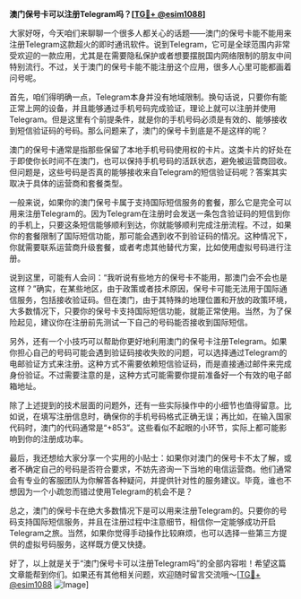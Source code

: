 **澳门保号卡可以注册Telegram吗？[[TG💪+ @esim1088](https://t.me/s/esim1088)]**

大家好呀，今天咱们来聊聊一个很多人都关心的话题——澳门的保号卡能不能用来注册Telegram这款超火的即时通讯软件。说到Telegram，它可是全球范围内非常受欢迎的一款应用，尤其是在需要隐私保护或者想要摆脱国内网络限制的朋友中间特别流行。不过，关于澳门的保号卡能不能注册这个应用，很多人心里可能都画着问号呢。

首先，咱们得明确一点，Telegram本身并没有地域限制。换句话说，只要你有能正常上网的设备，并且能够通过手机号码完成验证，理论上就可以注册并使用Telegram。但是这里有个前提条件，就是你的手机号码必须是有效的、能够接收到短信验证码的号码。那么问题来了，澳门的保号卡到底是不是这样的呢？

澳门的保号卡通常是指那些保留了本地手机号码使用权的卡片。这类卡片的好处在于即使你长时间不在澳门，也可以保持手机号码的活跃状态，避免被运营商回收。但问题是，这些号码是否真的能够接收来自Telegram的短信验证码呢？答案其实取决于具体的运营商和套餐类型。

一般来说，如果你的澳门保号卡属于支持国际短信服务的套餐，那么它是完全可以用来注册Telegram的。因为Telegram在注册时会发送一条包含验证码的短信到你的手机上，只要这条短信能够顺利到达，你就能够顺利完成注册流程。不过，如果你的套餐限制了国际短信功能，那可能会遇到收不到验证码的情况。这种情况下，你就需要联系运营商升级套餐，或者考虑其他替代方案，比如使用虚拟号码进行注册。

说到这里，可能有人会问：“我听说有些地方的保号卡不能用，那澳门会不会也是这样？”确实，在某些地区，由于政策或者技术原因，保号卡可能无法用于国际通信服务，包括接收验证码。但在澳门，由于其特殊的地理位置和开放的政策环境，大多数情况下，只要你的保号卡支持国际短信功能，就能正常使用。当然，为了保险起见，建议你在注册前先测试一下自己的号码能否接收到国际短信。

另外，还有一个小技巧可以帮助你更好地利用澳门的保号卡注册Telegram。如果你担心自己的号码可能会遇到验证码接收失败的问题，可以选择通过Telegram的电邮验证方式来注册。这种方式不需要依赖短信验证码，而是直接通过邮件来完成身份验证。不过需要注意的是，这种方式可能需要你提前准备好一个有效的电子邮箱地址。

除了上述提到的技术层面的问题外，还有一些实际操作中的小细节也值得留意。比如说，在填写注册信息时，确保你的手机号码格式正确无误；再比如，在输入国家代码时，澳门的代码通常是“+853”。这些看似不起眼的小环节，实际上都可能影响到你的注册成功率。

最后，我还想给大家分享一个实用的小贴士：如果你对澳门的保号卡不太了解，或者不确定自己的号码是否符合要求，不妨先咨询一下当地的电信运营商。他们通常会有专业的客服团队为你解答各种疑问，并提供针对性的服务建议。毕竟，谁也不想因为一个小疏忽而错过使用Telegram的机会不是？

总之，澳门的保号卡在绝大多数情况下是可以用来注册Telegram的。只要你的号码支持国际短信服务，并且在注册过程中注意细节，相信你一定能够成功开启Telegram之旅。当然，如果你觉得手动操作比较麻烦，也可以选择一些第三方提供的虚拟号码服务，这样既方便又快捷。

好了，以上就是关于“澳门保号卡可以注册Telegram吗”的全部内容啦！希望这篇文章能帮到你们。如果还有其他相关问题，欢迎随时留言交流哦～[[TG💪+ @esim1088](https://t.me/s/esim1088) ![Image](https://i.postimg.cc/4NQfJmqS/Snipaste-2025-05-13-00-14-12.png)]